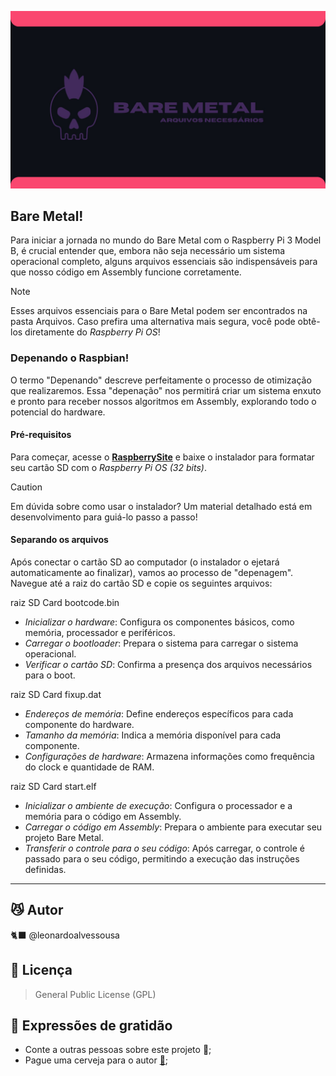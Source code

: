![BannerAula1](https://raw.githubusercontent.com/leonardoalvessousa/RaspAsmBareMetal/refs/heads/main/Aula%201/rpiBareBanner.jpg)

## Bare Metal!

Para iniciar a jornada no mundo do Bare Metal com o Raspberry Pi 3 Model B, é crucial entender que, embora não seja necessário um sistema operacional completo, alguns arquivos essenciais são indispensáveis para que nosso código em Assembly funcione corretamente.

> [!NOTE]
> Esses arquivos essenciais para o Bare Metal podem ser encontrados na pasta Arquivos. Caso prefira uma alternativa mais segura, você pode obtê-los diretamente do *Raspberry Pi OS*!

### Depenando o Raspbian!

O termo "Depenando" descreve perfeitamente o processo de otimização que realizaremos. Essa "depenação" nos permitirá criar um sistema enxuto e pronto para receber nossos algoritmos em Assembly, explorando todo o potencial do hardware.

#### Pré-requisitos

Para começar, acesse o **[RaspberrySite](https://www.raspberrypi.com/software/)** e baixe o instalador para formatar seu cartão SD com o *Raspberry Pi OS (32 bits)*.

> [!CAUTION]
> Em dúvida sobre como usar o instalador? Um material detalhado está em desenvolvimento para guiá-lo passo a passo!

#### Separando os arquivos

Após conectar o cartão SD ao computador (o instalador o ejetará automaticamente ao finalizar), vamos ao processo de "depenagem". Navegue até a raiz do cartão SD e copie os seguintes arquivos:

raiz SD Card
bootcode.bin


- *Inicializar o hardware*: Configura os componentes básicos, como memória, processador e periféricos.
- *Carregar o bootloader*: Prepara o sistema para carregar o sistema operacional.
- *Verificar o cartão SD*: Confirma a presença dos arquivos necessários para o boot.

raiz SD Card
fixup.dat


- *Endereços de memória*: Define endereços específicos para cada componente do hardware.
- *Tamanho da memória*: Indica a memória disponível para cada componente.
- *Configurações de hardware*: Armazena informações como frequência do clock e quantidade de RAM.

raiz SD Card
start.elf


- *Inicializar o ambiente de execução*: Configura o processador e a memória para o código em Assembly.
- *Carregar o código em Assembly*: Prepara o ambiente para executar seu projeto Bare Metal.
- *Transferir o controle para o seu código*: Após carregar, o controle é passado para o seu código, permitindo a execução das instruções definidas.

---

## 😼 Autor

🐈‍⬛ @leonardoalvessousa

## 📄 Licença

> General Public License (GPL)

## 🎁 Expressões de gratidão

- Conte a outras pessoas sobre este projeto 📢;
- Pague uma cerveja para o autor **[🍺](https://nubank.com.br/cobrar/f7g6w/6755dd2c-8e3d-4c14-9976-b1afefc8ae07)**;

